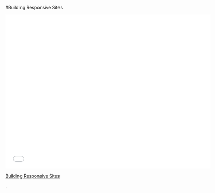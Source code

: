 #Building Responsive Sites

<iframe width="640" height="480" src="//www.youtube.com/embed/T649edELGoY?rel=0&modestbranding=1" frameborder="0" allowfullscreen></iframe><p><a href="https://www.youtube.com/watch?v=T649edELGoY">Building Responsive Sites</a></p>.
